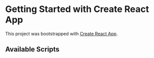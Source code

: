 # Getting Started with Create React App

This project was bootstrapped with [Create React App](https://github.com/facebook/create-react-app).

## Available Scripts









